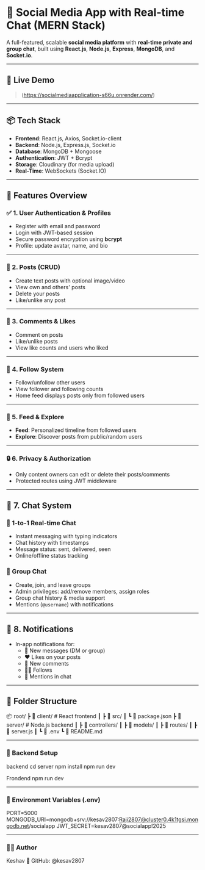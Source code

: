 # 🚀 Social Media App with Real-time Chat (MERN Stack)

A full-featured, scalable **social media platform** with **real-time private and group chat**, built using **React.js**, **Node.js**, **Express**, **MongoDB**, and **Socket.io**.

---

## 🔗 Live Demo

> (https://socialmediaapplication-s66u.onrender.com/)

---

## 📦 Tech Stack

- **Frontend**: React.js, Axios, Socket.io-client  
- **Backend**: Node.js, Express.js, Socket.io  
- **Database**: MongoDB + Mongoose  
- **Authentication**: JWT + Bcrypt  
- **Storage**: Cloudinary (for media upload)  
- **Real-Time**: WebSockets (Socket.IO)  

---

## 🔐 Features Overview

### ✅ 1. User Authentication & Profiles
- Register with email and password
- Login with JWT-based session
- Secure password encryption using **bcrypt**
- Profile: update avatar, name, and bio

---

### 📝 2. Posts (CRUD)
- Create text posts with optional image/video
- View own and others' posts
- Delete your posts
- Like/unlike any post

---

### 💬 3. Comments & Likes
- Comment on posts
- Like/unlike posts
- View like counts and users who liked

---

### 🤝 4. Follow System
- Follow/unfollow other users
- View follower and following counts
- Home feed displays posts only from followed users

---

### 🧭 5. Feed & Explore
- **Feed**: Personalized timeline from followed users
- **Explore**: Discover posts from public/random users

---

### 🔒 6. Privacy & Authorization
- Only content owners can edit or delete their posts/comments
- Protected routes using JWT middleware

---

## 💬 7. Chat System

### 📩 1-to-1 Real-time Chat
- Instant messaging with typing indicators
- Chat history with timestamps
- Message status: sent, delivered, seen
- Online/offline status tracking

### 👥 Group Chat
- Create, join, and leave groups
- Admin privileges: add/remove members, assign roles
- Group chat history & media support
- Mentions (`@username`) with notifications

---

## 🔔 8. Notifications
- In-app notifications for:
  - 💬 New messages (DM or group)
  - ❤️ Likes on your posts
  - 💬 New comments
  - 🙋‍♂️ Follows
  - 🔔 Mentions in chat

---

## 📁 Folder Structure

📦 root/
┣ 📁 client/ # React frontend
┃ ┣ 📁 src/
┃ ┗ 📄 package.json
┣ 📁 server/ # Node.js backend
┃ ┣ 📁 controllers/
┃ ┣ 📁 models/
┃ ┣ 📁 routes/
┃ ┣ 📄 server.js
┃ ┗ 📄 .env
┗ 📄 README.md

---



### 🚀 Backend Setup

backend 
cd server
npm install
npm run dev

Frondend 
npm run dev

---

### 🔐 Environment Variables (.env)
PORT=5000
MONGODB_URI=mongodb+srv://kesav2807:Raji2807@cluster0.4k1tgsi.mongodb.net/socialapp
JWT_SECRET=kesav2807@socialapp!2025

---

### 👨‍💻 Author
Keshav
🔗 GitHub: @kesav2807

